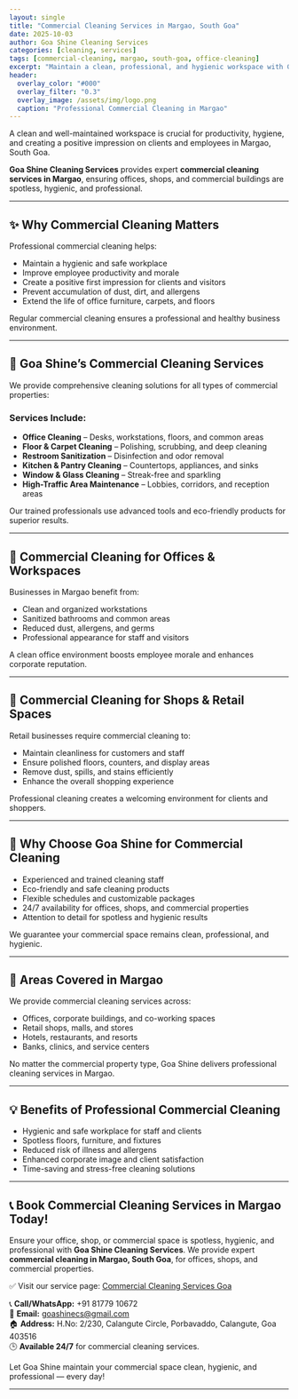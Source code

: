 ```yaml
---
layout: single
title: "Commercial Cleaning Services in Margao, South Goa"
date: 2025-10-03
author: Goa Shine Cleaning Services
categories: [cleaning, services]
tags: [commercial-cleaning, margao, south-goa, office-cleaning]
excerpt: "Maintain a clean, professional, and hygienic workspace with Goa Shine’s commercial cleaning services in Margao, South Goa."
header:
  overlay_color: "#000"
  overlay_filter: "0.3"
  overlay_image: /assets/img/logo.png
  caption: "Professional Commercial Cleaning in Margao"
---
```


A clean and well-maintained workspace is crucial for productivity, hygiene, and creating a positive impression on clients and employees in Margao, South Goa.  

**Goa Shine Cleaning Services** provides expert **commercial cleaning services in Margao**, ensuring offices, shops, and commercial buildings are spotless, hygienic, and professional.

---

## ✨ Why Commercial Cleaning Matters
Professional commercial cleaning helps:  
- Maintain a hygienic and safe workplace  
- Improve employee productivity and morale  
- Create a positive first impression for clients and visitors  
- Prevent accumulation of dust, dirt, and allergens  
- Extend the life of office furniture, carpets, and floors  

Regular commercial cleaning ensures a professional and healthy business environment.

---

## 🌟 Goa Shine’s Commercial Cleaning Services
We provide comprehensive cleaning solutions for all types of commercial properties:

### Services Include:
- **Office Cleaning** – Desks, workstations, floors, and common areas  
- **Floor & Carpet Cleaning** – Polishing, scrubbing, and deep cleaning  
- **Restroom Sanitization** – Disinfection and odor removal  
- **Kitchen & Pantry Cleaning** – Countertops, appliances, and sinks  
- **Window & Glass Cleaning** – Streak-free and sparkling  
- **High-Traffic Area Maintenance** – Lobbies, corridors, and reception areas  

Our trained professionals use advanced tools and eco-friendly products for superior results.

---

## 🏢 Commercial Cleaning for Offices & Workspaces
Businesses in Margao benefit from:  
- Clean and organized workstations  
- Sanitized bathrooms and common areas  
- Reduced dust, allergens, and germs  
- Professional appearance for staff and visitors  

A clean office environment boosts employee morale and enhances corporate reputation.

---

## 🏬 Commercial Cleaning for Shops & Retail Spaces
Retail businesses require commercial cleaning to:  
- Maintain cleanliness for customers and staff  
- Ensure polished floors, counters, and display areas  
- Remove dust, spills, and stains efficiently  
- Enhance the overall shopping experience  

Professional cleaning creates a welcoming environment for clients and shoppers.

---

## 🚿 Why Choose Goa Shine for Commercial Cleaning
- Experienced and trained cleaning staff  
- Eco-friendly and safe cleaning products  
- Flexible schedules and customizable packages  
- 24/7 availability for offices, shops, and commercial properties  
- Attention to detail for spotless and hygienic results  

We guarantee your commercial space remains clean, professional, and hygienic.

---

## 📍 Areas Covered in Margao
We provide commercial cleaning services across:  
- Offices, corporate buildings, and co-working spaces  
- Retail shops, malls, and stores  
- Hotels, restaurants, and resorts  
- Banks, clinics, and service centers  

No matter the commercial property type, Goa Shine delivers professional cleaning services in Margao.

---

## 💡 Benefits of Professional Commercial Cleaning
- Hygienic and safe workplace for staff and clients  
- Spotless floors, furniture, and fixtures  
- Reduced risk of illness and allergens  
- Enhanced corporate image and client satisfaction  
- Time-saving and stress-free cleaning solutions  

---

## 📞 Book Commercial Cleaning Services in Margao Today!
Ensure your office, shop, or commercial space is spotless, hygienic, and professional with **Goa Shine Cleaning Services**. We provide expert **commercial cleaning in Margao, South Goa**, for offices, shops, and commercial properties.  

✅ Visit our service page: [Commercial Cleaning Services Goa](https://www.goashinecs.com/commercial-cleaning-services-goa.html)  

📞 **Call/WhatsApp:** +91 81779 10672  
📧 **Email:** goashinecs@gmail.com  
🏠 **Address:** H.No: 2/230, Calangute Circle, Porbavaddo, Calangute, Goa 403516  
🕒 **Available 24/7** for commercial cleaning services.  

Let Goa Shine maintain your commercial space clean, hygienic, and professional — every day!  

---
